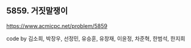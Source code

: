 ## 5859. 거짓말쟁이
https://www.acmicpc.net/problem/5859

code by
김소희, 박장우, 선정민, 유승훈, 유창재, 이윤정, 차준혁, 한범석, 한지희
